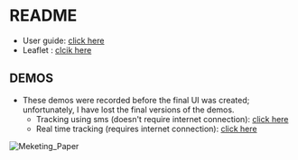 # README

- User guide: [click here](./MANYS_USER_GUIDE-french.pdf)
- Leaflet : [clcik here](./leaflet_for_users.pdf)

## DEMOS
- These demos were recorded before the final UI was created; unfortunately, I have lost the final versions of the demos.
  - Tracking using sms (doesn't require internet connection): [click here](https://drive.google.com/file/d/1pNS3WKPMdhowt_-lw2cSpDIA0zeDAlvC/view?usp=sharing)
  - Real time tracking (requires internet connection): [click here](https://drive.google.com/file/d/1FDDwoFrRa7Lkl21I-FLTJWm6RAw6f2C4/view?usp=sharing)
 



![Meketing_Paper](https://github.com/skandarchahbouni/vehicle_anti_theft_mobile_app_flutter_firebase/assets/90493112/3f8fca67-cc14-46b3-b32a-cc3dcccf8f1e)
